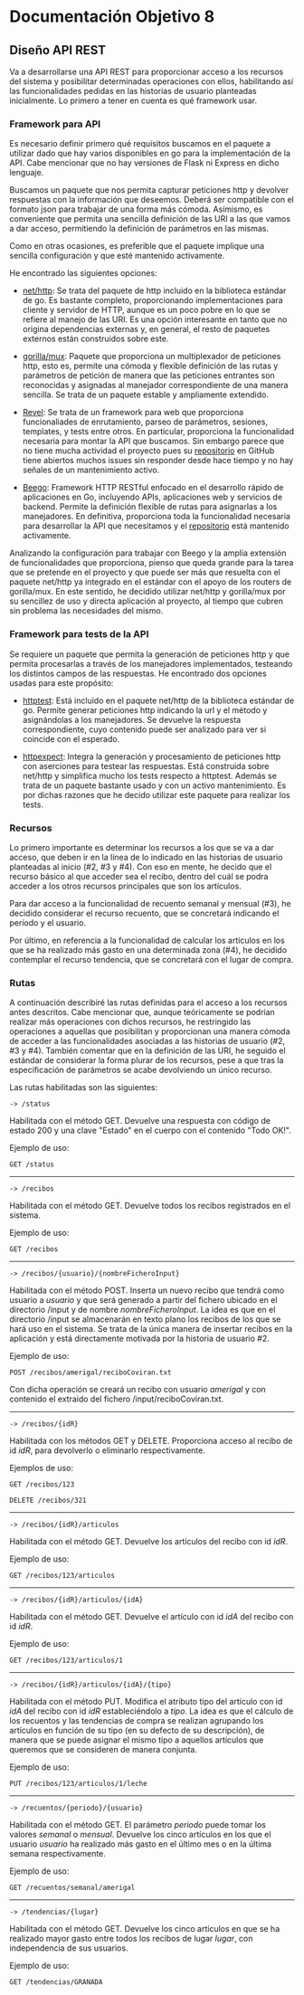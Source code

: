 # Documentación Objetivo 8
## Diseño API REST

Va a desarrollarse una API REST para proporcionar acceso a los recursos del sistema y posibilitar determinadas operaciones con ellos, habilitando así las funcionalidades pedidas en las historias de usuario planteadas inicialmente. Lo primero a tener en cuenta es qué framework usar.

### Framework para API

Es necesario definir primero qué requisitos buscamos en el paquete a utilizar dado que hay varios disponibles en go para la implementación de la API. Cabe mencionar que no hay versiones de Flask ni Express en dicho lenguaje.

Buscamos un paquete que nos permita capturar peticiones http y devolver respuestas con la información que deseemos. Deberá ser compatible con el formato json para trabajar de una forma más cómoda. Asímismo, es conveniente que permita una sencilla definición de las URI a las que vamos a dar acceso, permitiendo la definición de parámetros en las mismas.

Como en otras ocasiones, es preferible que el paquete implique una sencilla configuración y que esté mantenido activamente.

He encontrado las siguientes opciones:

- [net/http](https://pkg.go.dev/net/http): Se trata del paquete de http incluido en la biblioteca estándar de go. Es bastante completo, proporcionando implementaciones para cliente y servidor de HTTP, aunque es un poco pobre en lo que se refiere al manejo de las URI. Es una opción interesante en tanto que no origina dependencias externas y, en general, el resto de paquetes externos están construidos sobre este.

- [gorilla/mux](https://pkg.go.dev/github.com/gorilla/mux): Paquete que proporciona un multiplexador de peticiones http, esto es, permite una cómoda y flexible definición de las rutas y parámetros de petición de manera que las peticiones entrantes son reconocidas y asignadas al manejador correspondiente de una manera sencilla. Se trata de un paquete estable y ampliamente extendido.

- [Revel](https://revel.github.io/): Se trata de un framework para web que proporciona funcionaliades de enrutamiento, parseo de parámetros, sesiones, templates, y tests entre otros. En particular, proporciona la funcionalidad necesaria para montar la API que buscamos. Sin embargo parece que no tiene mucha actividad el proyecto pues su [repositorio](https://github.com/revel/revel) en GitHub tiene abiertos muchos issues sin responder desde hace tiempo y no hay señales de un mantenimiento activo.

- [Beego](https://beego.vip/): Framework HTTP RESTful enfocado en el desarrollo rápido de aplicaciones en Go, incluyendo APIs, aplicaciones web y servicios de backend. Permite la definición flexible de rutas para asignarlas a los manejadores. En definitiva, proporciona toda la funcionalidad necesaria para desarrollar la API que necesitamos y el [repositorio](https://github.com/beego/beego) está mantenido activamente.

Analizando la configuración para trabajar con Beego y la amplia extensión de funcionalidades que proporciona, pienso que queda grande para la tarea que se pretende en el proyecto y que puede ser más que resuelta con el paquete net/http ya integrado en el estándar con el apoyo de los routers de gorilla/mux. En este sentido, he decidido utilizar net/http y gorilla/mux por su sencillez de uso y directa aplicación al proyecto, al tiempo que cubren sin problema las necesidades del mismo.

### Framework para tests de la API

Se requiere un paquete que permita la generación de peticiones http y que permita procesarlas a través de los manejadores implementados, testeando los distintos campos de las respuestas. He encontrado dos opciones usadas para este propósito:

- [httptest](https://pkg.go.dev/net/http/httptest): Está incluido en el paquete net/http de la biblioteca estándar de go. Permite generar peticiones http indicando la url y el método y asignándolas a los manejadores. Se devuelve la respuesta correspondiente, cuyo contenido puede ser analizado para ver si coincide con el esperado.

- [httpexpect](https://pkg.go.dev/github.com/gavv/httpexpect): Integra la generación y procesamiento de peticiones http con aserciones para testear las respuestas. Está construida sobre net/http y simplifica mucho los tests respecto a httptest. Además se trata de un paquete bastante usado y con un activo mantenimiento. Es por dichas razones que he decido utilizar este paquete para realizar los tests.

### Recursos

Lo primero importante es determinar los recursos a los que se va a dar acceso, que deben ir en la línea de lo indicado en las historias de usuario planteadas al inicio (#2, #3 y #4). Con eso en mente, he decido que el recurso básico al que acceder sea el recibo, dentro del cuál se podra acceder a los otros recursos principales que son los artículos.

Para dar acceso a la funcionalidad de recuento semanal y mensual (#3), he decidido considerar el recurso recuento, que se concretará indicando el período y el usuario.

Por último, en referencia a la funcionalidad de calcular los artículos en los que se ha realizado más gasto en una determinada zona (#4), he decidido contemplar el recurso tendencia, que se concretará con el lugar de compra.

### Rutas

A continuación describiré las rutas definidas para el acceso a los recursos antes descritos. Cabe mencionar que, aunque teóricamente se podrían realizar más operaciones con dichos recursos, he restringido las operaciones a aquellas que posibilitan y proporcionan una manera cómoda de acceder a las funcionalidades asociadas a las historias de usuario (#2, #3 y #4).
También comentar que en la definición de las URI, he seguido el estándar de considerar la forma plurar de los recursos, pese a que tras la especificación de parámetros se acabe devolviendo un único recurso.

Las rutas habilitadas son las siguientes:

`-> /status`

Habilitada con el método GET. Devuelve una respuesta con código de estado 200 y una clave "Estado" en el cuerpo con el contenido "Todo OK!".

Ejemplo de uso:

``` 
GET /status
```
---

`-> /recibos`

Habilitada con el método GET. Devuelve todos los recibos registrados en el sistema.

Ejemplo de uso:

``` 
GET /recibos
```
---

`-> /recibos/{usuario}/{nombreFicheroInput}`

Habilitada con el método POST. Inserta un nuevo recibo que tendrá como usuario a *usuario* y que será generado a partir del fichero ubicado en el directorio /input y de nombre *nombreFicheroInput*. La idea es que en el directorio /input se almacenarán en texto plano los recibos de los que se hará uso en el sistema. Se trata de la única manera de insertar recibos en la aplicación y está directamente motivada por la historia de usuario #2. 

Ejemplo de uso:

```
POST /recibos/amerigal/reciboCoviran.txt
```
Con dicha operación se creará un recibo con usuario *amerigal* y con contenido el extraido del fichero /input/reciboCoviran.txt.

---

`-> /recibos/{idR}`

Habilitada con los métodos GET y DELETE. Proporciona acceso al recibo de id *idR*, para devolverlo o eliminarlo respectivamente.

Ejemplos de uso:

```
GET /recibos/123
```
```
DELETE /recibos/321
```
---

`-> /recibos/{idR}/articulos`

Habilitada con el método GET. Devuelve los artículos del recibo con id *idR*.

Ejemplo de uso:

```
GET /recibos/123/articulos
```
---

`-> /recibos/{idR}/articulos/{idA}`

Habilitada con el método GET. Devuelve el artículo con id *idA* del recibo con id *idR*.

Ejemplo de uso:

```
GET /recibos/123/articulos/1
```
---

`-> /recibos/{idR}/articulos/{idA}/{tipo}`

Habilitada con el método PUT. Modifica el atributo tipo del artículo con id *idA* del recibo con id *idR* estableciéndolo a *tipo*. La idea es que el cálculo de los recuentos y las tendencias de compra se realizan agrupando los artículos en función de su tipo (en su defecto de su descripción), de manera que se puede asignar el mismo tipo a aquellos artículos que queremos que se consideren de manera conjunta.

Ejemplo de uso:

```
PUT /recibos/123/articulos/1/leche
```
---

`-> /recuentos/{periodo}/{usuario}`

Habilitada con el método GET. El parámetro *periodo* puede tomar los valores *semanal* o *mensual*. Devuelve los cinco artículos en los que el usuario *usuario* ha realizado más gasto en el último mes o en la última semana respectivamente.

Ejemplo de uso:

```
GET /recuentos/semanal/amerigal
```
---

`-> /tendencias/{lugar}`

Habilitada con el método GET. Devuelve los cinco artículos en que se ha realizado mayor gasto entre todos los recibos de lugar *lugar*, con independencia de sus usuarios.

Ejemplo de uso:

```
GET /tendencias/GRANADA
```